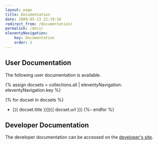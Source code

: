 ```yaml
---
layout: page
title: Documentation
date: 2009-05-13 22:19:16
redirect_from: /documentation/
permalink: /docs/
eleventyNavigation:
    key: Documentation
    order: 2
---
```


## User Documentation

The following user documentation is available.


{% assign docsets = collections.all | eleventyNavigation: eleventyNavigation.key %}

{% for docset in docsets %}
- [{{ docset.title }}]({{ docset.url }})
{%- endfor %}


## Developer Documentation

The developer documentation can be accessed on the [developer's site](https://github.com/simpleid/simpleid/wiki).